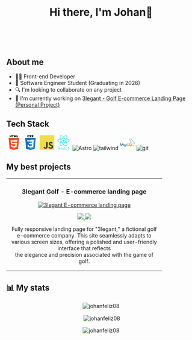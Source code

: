 <h1 align="center">Hi there, I'm Johan👋<h1/>
<img src="https://pbs.twimg.com/profile_banners/358981984/1703813604/1500x500" alt="" />

## About me
- 🧑‍💻 Front-end Developer
- 📕 Software Engineer Student (Graduating in 2026)
- 🔍 I'm looking to collaborate on any project
- 🧰 I'm currently working on <a href="https://github.com/Johanfeliz08/3legant-golf" target="_blank">3legant - Golf E-commerce Landing Page (Personal Project)</a>

## Tech Stack
<img src="https://raw.githubusercontent.com/devicons/devicon/master/icons/html5/html5-original-wordmark.svg" alt="html5" width="40" height="40"/>  <img src="https://raw.githubusercontent.com/devicons/devicon/master/icons/css3/css3-original-wordmark.svg" alt="css3" width="40" height="40"/>  <img src="https://raw.githubusercontent.com/devicons/devicon/master/icons/javascript/javascript-original.svg" alt="javascript" width="40" height="40"/>  <img src="https://raw.githubusercontent.com/devicons/devicon/master/icons/react/react-original-wordmark.svg" alt="react" width="40" height="40"/>  <img width="50" src="https://github.com/marwin1991/profile-technology-icons/assets/54946572/397c0300-2e47-464e-81eb-6e991c9255fc" alt="Astro" title="Astro"/> <img src="https://www.vectorlogo.zone/logos/tailwindcss/tailwindcss-icon.svg" alt="tailwind" width="40" height="40"/>  <img src="https://raw.githubusercontent.com/devicons/devicon/master/icons/mysql/mysql-original-wordmark.svg" alt="mysql" width="40" height="40"/>  <img src="https://www.vectorlogo.zone/logos/git-scm/git-scm-icon.svg" alt="git" width="40" height="40"/>

## My best projects
<table>
<!-- <tr> -->
<td width="400x">
<h3 align="center">3legant Golf - E-commerce landing page</h3>
<div align="center">
<a href="https://github.com/Johanfeliz08/3legant-golf" target="_blank"><img src="https://i.imgur.com/8Diggqc.jpeg" width="400" alt="3legant E-commerce landing page"></a>
<p>
<a href="https://github.com/Johanfeliz08/3legant-golf" target="_blank">
<img src="https://img.shields.io/badge/CODE-000?style=for-the-badge&logo=github&logoColor=white">
</a>
<a href="https://github.com/Johanfeliz08/3legant-golf" target="_blank">
<img src="https://img.shields.io/badge/VIEW-38c988?style=for-the-badge&logo=googlechrome&logoColor=white">
</a>
</p>
<p>Fully responsive landing page for "3legant," a fictional golf e-commerce company. This site seamlessly adapts to various screen sizes, offering a polished and user-friendly interface that reflects <br> the elegance and precision associated with the game of golf. </p>
</div>
</td>
<!--   <td width="50%">
<h3 align="center">3legant Golf - E-commerce landing page</h3>
<div align="center">
<a href="https://github.com/Johanfeliz08/3legant-golf" target="_blank"><img src="https://i.imgur.com/8Diggqc.jpg" width="400" alt="3legant E-commerce landing page"></a>
<p>
<a href="https://github.com/Johanfeliz08/3legant-golf" target="_blank">
<img src="https://img.shields.io/badge/CODE-000?style=for-the-badge&logo=github&logoColor=white">
</a>
</p>
<p>Fully responsive landing page for "3legant," a fictional golf e-commerce company. This site seamlessly adapts to various screen sizes, offering a polished and user-friendly interface that reflects <br> the elegance and precision associated with the game of golf. </p>
</div>
</td> -->
<!-- </tr> -->
</table>

## 📊 My stats
<div align="center">
  <p><img align="center" src="https://github-readme-stats.vercel.app/api/top-langs?username=johanfeliz08&show_icons=true&theme=algolia&locale=en&layout=compact" alt="johanfeliz08" /></p>
  <p>&nbsp;<img align="center" src="https://github-readme-stats.vercel.app/api?username=johanfeliz08&show_icons=true&theme=algolia&locale=en" alt="johanfeliz08" /></p>
  <p><img align="center" src="https://github-readme-streak-stats.herokuapp.com/?user=johanfeliz08&theme=algolia&" alt="johanfeliz08" /></p>
</div>

